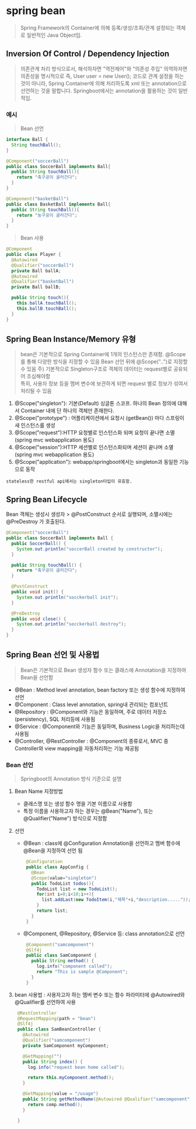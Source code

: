 # spring bean
> Spring Framework의 Container에 의해 등록/생성/조회/관계 설정되는 객체로 일반적인 Java Object임.

## Inversion Of Control / Dependency Injection
> 의존관계 처리 방식으로서, 해석하자면 "역전제어"와 "의존성 주입"
> 의역하자면 의존성을 명시적으로 즉, User user = new User(); 코드로 관계 설정을 하는 것이 아니라,
> Spring Container에 의해 처리하도록 xml 또는 annotation으로 선언하는 것을 말합니다.
> Springboot에서는 annotation을 활용하는 것이 일반적임.

### 예시
> Bean 선언
  ```java
  interface Ball {
    String touchBall();
  }

  @Component("soccerBall")
  public class SoccerBall implements Ball{
    public String touchBall(){
      return "축구공이 굴러간다";
    }
  }

  @Component("basketBall")
  public class BasketBall implements Ball{
    public String touchBall(){
      return "농구공이 굴러간다";
    }
  }
  ```
> Bean 사용
  ``` Java
  @Component
  public class Player {
    @Autowired
    @Qualifier("soccerBall")
    private Ball ballA;
    @Autowired
    @Qualifier("basketBall")
    private Ball ballB;

    public String touch(){
      this.ballA.touchBall();
      this.ballB.touchBall();
    }
  }
  ```
## Spring Bean Instance/Memory 유형
> bean은 기본적으로 Spring Container에 1개의 인스턴스만 존재함. @Scope를 통해
> 다양한 방식을 지정할 수 있음
> Bean 선언 뒤에 @Scope("..")로 지정할 수 있음
> 주) 기본적으로 Singleton구조로 객체의 데이터는 request별로 공유되어 조심해야함  
> 특히, 사용자 정보 등을 멤버 변수에 보관하게 되면 request 별로 정보가 섞여서 처리될 수 있음

1. @Scope("singleton"): 기본(Default) 싱글톤 스코프. 하나의 Bean 정의에 대해서 Container 내에 단 하나의 객체만 존재한다.
2. @Scope("prototype") : 어플리케이션에서 요청시 (getBean()) 마다 스프링이 새 인스턴스를 생성
3. @Scope("request"):HTTP 요청별로 인스턴스화 되며 요청이 끝나면 소멸 (spring mvc webapplication 용도)
4. @Scope("session"):HTTP 세션별로 인스턴스화되며 세션이 끝나며 소멸 (spring mvc webapplication 용도)
5. @Scope("application"): webapp/springboot에서는 singleton과 동일한 기능으로 동작

```tips
stateless한 restful api에서는 singleton타입이 유효함.
```

## Spring Bean Lifecycle
Bean 객체는 생성시 생성자 > @PostConstruct 순서로 실행되며, 소멸시에는 @PreDestroy 가 호출된다.

``` java
@Component("soccerBall")
public class SoccerBall implements Ball {
  public SoccerBall() {
    System.out.println("soccerBall created by constructor");
  }

  public String touchBall() {
    return "축구공이 굴러간다";
  }

  @PostConstruct
  public void init() {
    System.out.println("socckerball init");
  }

  @PreDestroy
  public void close() {
    System.out.println("socckerball destroy");
  }
}
```

## Spring Bean 선언 및 사용법
> Bean은 기본적으로 Bean 생성자 함수 또는 클래스에 Annotation을 지정하여 Bean을 선언함

- @Bean : Method level annotation, bean factory 또는 생성 함수에 지정하여 선언
- @Component : Class level annotation, spring내 관리되는 컴포넌트
- @Repository : @Component와 기능은 동일하며, 주로 데이터 저장소(persistency), SQL 처리등에 사용됨
- @Service : @Component와 기능은 동일하며, Business Logic을 처리하는데 사용됨
- @Controller, @RestController : @Component의 종류로서, MVC 중 Controller와 view mapping을 자동처리하는 기능 제공됨  

### Bean 선언
> Springboot의 Annotation 방식 기준으로 설명

1. Bean Name 지정방법
   - 클래스명 또는 생성 함수 명을 기본 이름으로 사용함
   - 특정 이름을 사용하고자 하는 경우는 @Bean("Name"), 또는 @Qualifier("Name") 방식으로 지정함

2. 선언
   - @Bean : class에 @Configuration Annotation을 선언하고 멤버 함수에 @Bean을 지정하여 선언 됨
     ``` java
      @Configuration
      public class AppConfig {
        @Bean
        @Scope(value="singleton")
        public TodoList todos(){
          TodoList list = new TodoList();
          for(int i=0;i<10;i++){
            list.addLast(new TodoItem(i,"제목"+i,"description....."));
          }
          return list;
        }
      }
     ```
   - @Component, @Repository, @Service 등: class annotation으로 선언
     ``` java
      @Component("samcomponent")
      @Slf4j
      public class SamComponent {
        public String method() {
          log.info("component called");
          return "This is sample @Component";
        }
      }
     ```
3. bean 사용법 : 사용자고자 하는 멤버 변수 또는 함수 파라미터에 @Autowired와 @Qualifier를 선언하여 사용
   ``` java
    @RestController
    @RequestMapping(path = "bean")
    @Slf4j
    public class SamBeanController {
      @Autowired
      @Qualifier("samcomponent")
      private SamComponent myComponent;

      @GetMapping("")
      public String index() {
        log.info("request bean home called");

        return this.myComponent.method();
      }

      @GetMapping(value = "/usage")
      public String getMethodName(@Autowired @Qualifier("samcomponent") SamComponent comp) {
        return comp.method();
      }

    }
   ```